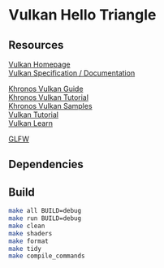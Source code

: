 # Vulkan Hello Triangle

## Resources

[Vulkan Homepage](https://vulkan.org)<br>
[Vulkan Specification / Documentation](https://docs.vulkan.org)<br>


[Khronos Vulkan Guide](https://docs.vulkan.org/guide)<br>
[Khronos Vulkan Tutorial](https://docs.vulkan.org/tutorial)<br>
[Khronos Vulkan Samples](https://github.com/KhronosGroup/Vulkan-Samples)<br>
[Vulkan Tutorial](https://vulkan-tutorial.com)<br>
[Vulkan Learn](https://vulkan.org/learn)<br>


[GLFW](https://www.glfw.org)<br>


## Dependencies


## Build

``` sh
make all BUILD=debug
make run BUILD=debug
make clean
make shaders
make format 
make tidy
make compile_commands
```
